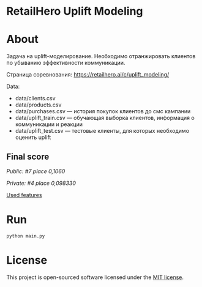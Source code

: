 RetailHero Uplift Modeling
==========================

# About
Задача на uplift-моделирование. Необходимо отранжировать клиентов по убыванию эффективности коммуникации.

Страница соревнования: https://retailhero.ai/c/uplift_modeling/

Data:
- data/clients.csv
- data/products.csv
- data/purchases.csv — история покупок клиентов до смс кампании
- data/uplift_train.csv — обучающая выборка клиентов, информация о коммуникации и реакции
- data/uplift_test.csv — тестовые клиенты, для которых необходимо оценить uplift

## Final score

*Public: #7 place 0,1060*

*Private: #4 place 0,098330*

[Used features](https://github.com/feldlime/X5RetailHeroUplift/wiki/Features)

# Run

```python main.py```

# License

This project is open-sourced software licensed under the [MIT license](https://github.com/feldlime/X5RetailHeroUplift/blob/master/LICENSE).
